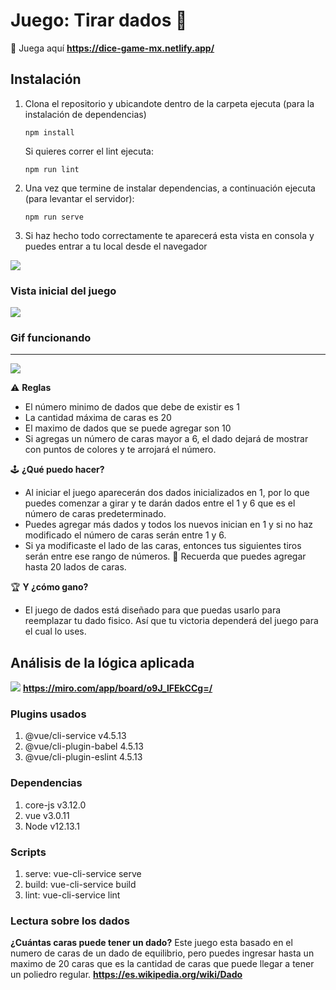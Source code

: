 # Juego: Tirar dados 🎲

👀 Juega aquí **https://dice-game-mx.netlify.app/**

## Instalación
1. Clona el repositorio y ubicandote dentro de la carpeta ejecuta (para la instalación de dependencias)
    ```
    npm install
    ```
    Si quieres correr el lint ejecuta:
    ```
    npm run lint
    ``` 
2. Una vez que termine de instalar dependencias, a continuación ejecuta (para levantar el servidor):
    ```
    npm run serve
    ```
    
3. Si haz hecho todo correctamente te aparecerá esta vista en consola y puedes entrar a tu local desde el navegador
  
![](https://i.imgur.com/8Bj8HKi.png)

### Vista inicial del juego

![](https://i.imgur.com/KBhiY5i.png)

### Gif funcionando
---
![](https://i.imgur.com/K51PTFY.gif)


⚠ **Reglas**
* El número minimo de dados que debe de existir es 1
* La cantidad máxima de caras es 20
* El maximo de dados que se puede agregar son 10
* Si agregas un número  de caras mayor a 6, el dado dejará de mostrar con puntos de colores y te arrojará el número.

🕹 **¿Qué puedo hacer?**
* Al iniciar el juego aparecerán dos dados inicializados en 1, por lo que puedes comenzar a girar y te darán dados entre el 1 y 6 que es el número de caras predeterminado.
* Puedes agregar más dados y todos los nuevos inician en 1 y si no haz modificado el número de caras serán entre 1 y 6.
* Si ya modificaste el lado de las caras, entonces tus siguientes tiros serán entre ese rango de números. 🧠 Recuerda que puedes agregar hasta 20 lados de caras.

🏆 **Y ¿cómo gano?**
* El juego de dados está diseñado para que puedas usarlo para reemplazar tu dado fisico. Así que tu victoria dependerá del juego para el cual lo uses.


## Análisis de la lógica aplicada
![](https://i.imgur.com/yiokLaf.png)
**https://miro.com/app/board/o9J_lFEkCCg=/**

### Plugins usados
1. @vue/cli-service v4.5.13
2. @vue/cli-plugin-babel 4.5.13
3. @vue/cli-plugin-eslint 4.5.13

### Dependencias
1. core-js v3.12.0
2. vue v3.0.11
3. Node v12.13.1

### Scripts
1. serve: vue-cli-service serve
2. build: vue-cli-service build
3. lint: vue-cli-service lint

### Lectura sobre los dados
**¿Cuántas caras puede tener un dado?**
Este juego esta basado en el numero de caras de un dado de equilibrio, pero puedes ingresar hasta un maximo de 20 caras que es la cantidad de caras que puede llegar a tener un poliedro regular. **https://es.wikipedia.org/wiki/Dado**
